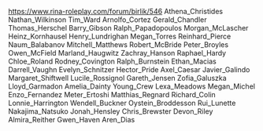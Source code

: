 https://www.rina-roleplay.com/forum/birlik/546
Athena_Christides
Nathan_Wilkinson
Tim_Ward
Arnolfo_Cortez
Gerald_Chandler
Thomas_Herschel
Barry_Gibson
Ralph_Papadopoulos
Morgan_McLascher
Heinz_Kornhausel
Henry_Lundrighan
Megan_Torres
Reinhard_Pierce
Naum_Balabanov
Mitchell_Matthews
Robert_McBride
Peter_Broyles
Owen_McField
Marland_Haugwitz
Zachray_Hanson
Raphael_Hardy
Chloe_Roland
Rodney_Covington
Ralph_Burnstein
Ethan_Macias
Darrell_Vaughn
Evelyn_Schnitzer
Hector_Pride
Axel_Caesar
Javier_Galindo
Margaret_Shiftwell
Lucile_Rossignol
Gareth_Jensen
Zofia_Galuszka
Lloyd_Garmadon
Amelia_Dainty
Young_Crew
Lexa_Meadows
Megan_Michel
Enzo_Fernandez
Meter_Ertoshi
Matthias_Regnard
Richard_Colin
Lonnie_Harrington
Wendell_Buckner
Oystein_Broddesson
Rui_Lunette
Nakajima_Natsuko
Jonah_Hensley
Chris_Brewster
Devon_Riley
Almira_Reither
Gwen_Haven
Aren_Dias

